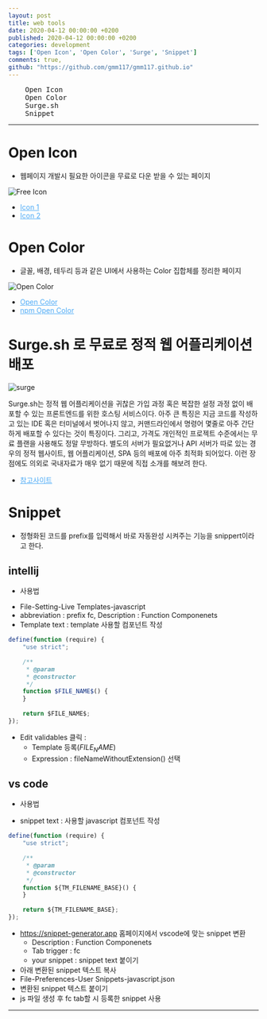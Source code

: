```yaml
---
layout: post
title: web tools
date: 2020-04-12 00:00:00 +0200
published: 2020-04-12 00:00:00 +0200
categories: development
tags: ['Open Icon', 'Open Color', 'Surge', 'Snippet']
comments: true,
github: "https://github.com/gmm117/gmm117.github.io"
---
```


<pre>
    Open Icon
    Open Color
    Surge.sh
    Snippet
</pre>
<!--more-->

---

# Open Icon
 - 웹페이지 개발시 필요한 아이콘을 무료로 다운 받을 수 있는 페이지

![Free Icon](/assets/images/{{page.id}}/freeicon.png)
- <a href="https://www.freepik.com/popular-icons" target="_blank" style="font-size=30px; color: #4dabf7; text-decoration:underline;">Icon 1</a>
- <a href="https://simpleicons.org/" target="_blank" style="font-size=30px; color: #4dabf7; text-decoration:underline;">Icon 2</a>

# Open Color
 - 글꼴, 배경, 테두리 등과 같은 UI에서 사용하는 Color 집합체를 정리한 페이지

![Open Color](/assets/images/{{page.id}}/opencolor.png)
- <a href="https://yeun.github.io/open-color/" target="_blank" style="font-size=30px; color: #4dabf7; text-decoration:underline;">Open Color</a>
- <a href="https://www.npmjs.com/package/open-color" target="_blank" style="font-size=30px; color: #4dabf7; text-decoration:underline;">npm Open Color</a>


# Surge.sh 로 무료로 정적 웹 어플리케이션 배포
![surge](/assets/images/{{page.id}}/surge.png)

Surge.sh는 정적 웹 어플리케이션을 귀찮은 가입 과정 혹은 복잡한 설정 과정 없이 배포할 수 있는 프론트엔드를 위한 호스팅 서비스이다. 아주 큰 특징은 지금 코드를 작성하고 있는 IDE 혹은 터미널에서 벗어나지 않고, 커맨드라인에서 명령어 몇줄로 아주 간단하게 배포할 수 있다는 것이 특징이다. 그리고, 가격도 개인적인 프로젝트 수준에서는 무료 플랜을 사용해도 정말 무방하다. 별도의 서버가 필요없거나 API 서버가 따로 있는 경우의 정적 웹사이트, 웹 어플리케이션, SPA 등의 배포에 아주 최적화 되어있다. 이런 장점에도 의외로 국내자료가 매우 없기 때문에 직접 소개를 해보려 한다.

- <a href="https://hudi.kr/surge-sh-%EB%A1%9C-%EB%AC%B4%EB%A3%8C%EB%A1%9C-%EC%A0%95%EC%A0%81-%EC%9B%B9-%EC%96%B4%ED%94%8C%EB%A6%AC%EC%BC%80%EC%9D%B4%EC%85%98-%EB%B0%B0%ED%8F%AC%ED%95%98%EA%B8%B0/" target="_blank" style="font-size=30px; color: #4dabf7; text-decoration:underline;">참고사이트</a>


# Snippet
 - 정형화된 코드를 prefix를 입력해서 바로 자동완성 시켜주는 기능을 snippert이라고 한다.

## intellij
 * 사용법 
  - File-Setting-Live Templates-javascript
  - abbreviation : prefix fc, Description : Function Componenets
  - Template text : template 사용할 컴포넌트 작성

```javascript
define(function (require) {
	"use strict";
	
	/**
	 * @param 
	 * @constructor 
	 */
	function $FILE_NAME$() {
	}
	
    return $FILE_NAME$;
});
```

  - Edit validables 클릭 :
      - Template 등록($FILE_NAME$)
      - Expression : fileNameWithoutExtension() 선택

## vs code
 * 사용법 
  - snippet text : 사용할 javascript 컴포넌트 작성

```javascript
define(function (require) {
	"use strict";
	
	/**
	 * @param 
	 * @constructor 
	 */
	function ${TM_FILENAME_BASE}() {
	}
	
    return ${TM_FILENAME_BASE};
});
```
  - <a href="https://snippet-generator.app/" target="_blank" style="font-size=30px; color: #4dabf7; text-decoration:underline;">https://snippet-generator.app</a> 홈페이지에서 vscode에 맞는 snippet 변환
      - Description : Function Componenets
      - Tab trigger : fc
      - your snippet : snippet text 붙이기
  - 아래 변환된 snippet 텍스트 복사
  - File-Preferences-User Snippets-javascript.json
  - 변환된 snippet 텍스트 붙이기
  - js 파일 생성 후 fc tab할 시 등록한 snippet 사용

---
